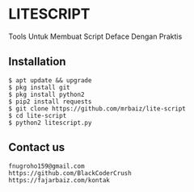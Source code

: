 # LITESCRIPT
Tools Untuk Membuat Script Deface Dengan Praktis

## Installation
```
$ apt update && upgrade
$ pkg install git
$ pkg install python2
$ pip2 install requests
$ git clone https://github.com/mrbaiz/lite-script
$ cd lite-script
$ python2 litescript.py
```
## Contact us
```
fnugroho159@gmail.com
https://github.com/BlackCoderCrush
https://fajarbaiz.com/kontak
```
